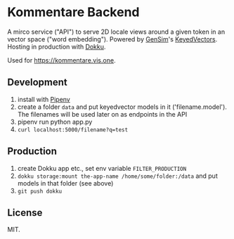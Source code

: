 # Kommentare Backend

A mirco service ("API") to serve 2D locale views around a given token in an vector space ("word embedding"). Powered by [GenSim](https://radimrehurek.com/gensim/)'s [KeyedVectors](https://radimrehurek.com/gensim/models/keyedvectors.html). Hosting in production with [Dokku](https://github.com/dokku/dokku).

Used for <https://kommentare.vis.one>.

## Development

1. install with [Pipenv](https://github.com/pypa/pipenv)
2. create a folder `data` and put keyedvector models in it ('filename.model'). The filenames will be used later on as endpoints in the API
3. pipenv run python app.py
4. `curl localhost:5000/filename?q=test`

## Production

1. create Dokku app etc., set env variable `FILTER_PRODUCTION`
2. `dokku storage:mount the-app-name /home/some/folder:/data` and put models in that folder (see above)
3. `git push dokku`

## License

MIT.
